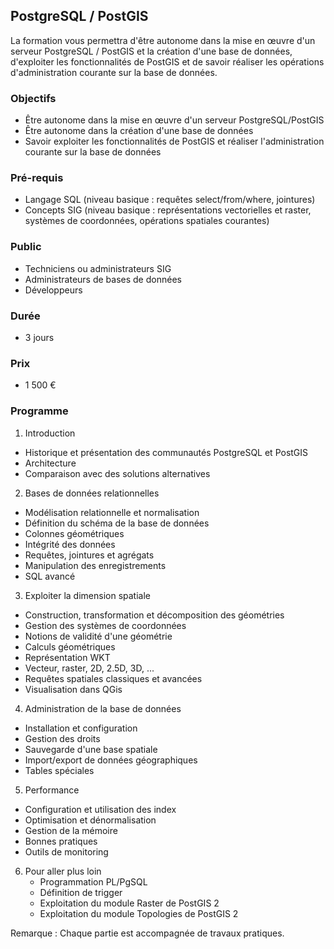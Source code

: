 ## PostgreSQL / PostGIS
La formation vous permettra d'être autonome dans la mise en œuvre d'un serveur PostgreSQL / PostGIS et la création d'une base de données, d'exploiter les fonctionnalités de PostGIS et de savoir réaliser les opérations d'administration courante sur la base de données.

### Objectifs
   * Être autonome dans la mise en œuvre d'un serveur PostgreSQL/PostGIS
   * Être autonome dans la création d'une base de données
   * Savoir exploiter les fonctionnalités de PostGIS et réaliser l'administration courante sur la base de données

### Pré-requis
   * Langage SQL (niveau basique : requêtes select/from/where, jointures)
   * Concepts SIG (niveau basique : représentations vectorielles et raster, systèmes de coordonnées, opérations spatiales courantes)

### Public
  * Techniciens ou administrateurs SIG
  * Administrateurs de bases de données
  * Développeurs

### Durée
* 3 jours

### Prix
* 1 500 €

### Programme
1. Introduction
  * Historique et présentation des communautés PostgreSQL et PostGIS
  * Architecture
  * Comparaison avec des solutions alternatives

2. Bases de données relationnelles
  * Modélisation relationnelle et normalisation
  * Définition du schéma de la base de données
  * Colonnes géométriques
  * Intégrité des données
  * Requêtes, jointures et agrégats
  * Manipulation des enregistrements
  * SQL avancé

3. Exploiter la dimension spatiale
  * Construction, transformation et décomposition des géométries
  * Gestion des systèmes de coordonnées
  * Notions de validité d'une géométrie
  * Calculs géométriques
  * Représentation WKT
  * Vecteur, raster, 2D, 2.5D, 3D, ...
  * Requêtes spatiales classiques et avancées
  * Visualisation dans QGis

4. Administration de la base de données
  * Installation et configuration
  * Gestion des droits
  * Sauvegarde d'une base spatiale
  * Import/export de données géographiques
  * Tables spéciales

5. Performance
  * Configuration et utilisation des index
  * Optimisation et dénormalisation
  * Gestion de la mémoire
  * Bonnes pratiques
  * Outils de monitoring

6. Pour aller plus loin
    * Programmation PL/PgSQL
    * Définition de trigger
    * Exploitation du module Raster de PostGIS 2
    * Exploitation du module Topologies de PostGIS 2

Remarque : Chaque partie est accompagnée de travaux pratiques.
